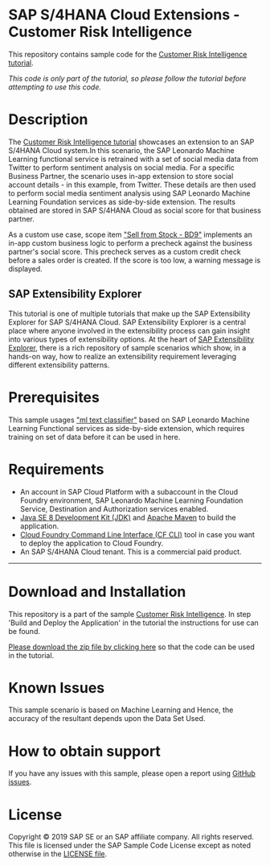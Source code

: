 # SAP S/4HANA Cloud Extensions - Customer Risk Intelligence
This repository contains sample code for the [Customer Risk Intelligence tutorial](http://tiny.cc/s4-cust-risk-intelligence).

_This code is only part of the tutorial, so please follow the tutorial before attempting to use this code._

# Description
The [Customer Risk Intelligence tutorial](http://tiny.cc/s4-cust-risk-intelligence) showcases an extension to an SAP S/4HANA Cloud system.In this scenario, the SAP Leonardo Machine Learning functional service is retrained with a set of social media data from Twitter to perform sentiment analysis on social media. For a specific Business Partner, the scenario uses in-app extension to store social account details - in this example, from Twitter. These details are then used to perform social media sentiment analysis using SAP Leonardo Machine Learning Foundation services as side-by-side extension. The results obtained are stored in SAP S/4HANA Cloud as social score for that business partner.

As a custom use case, scope item ["Sell from Stock - BD9"](https://rapid.sap.com/bp/#/browse/scopeitems/BD9) implements an in-app custom business logic to perform a precheck against the business partner's social score. This precheck serves as a custom credit check before a sales order is created. If the score is too low, a warning message is displayed.

## SAP Extensibility Explorer
This tutorial is one of multiple tutorials that make up the SAP Extensibility Explorer for SAP S/4HANA Cloud. SAP Extensibility Explorer is a central place where anyone involved in the extensibility process can gain insight into various types of extensibility options. At the heart of [SAP Extensibility Explorer](https://sap.com/extends4), there is a rich repository of sample scenarios which show, in a hands-on way, how to realize an extensibility requirement leveraging different extensibility patterns.

# Prerequisites
This sample usages ["ml text classifier"](https://github.com/SAP/leonardo-ml-training) based on
SAP Leonardo Machine Learning Functional services as side-by-side extension, which requires training on set of data before it can be used in here.

# Requirements
- An account in SAP Cloud Platform with a subaccount in the Cloud Foundry environment, SAP Leonardo Machine Learning Foundation Service,
Destination and Authorization services enabled.
- [Java SE 8 Development Kit (JDK)](https://www.oracle.com/technetwork/java/javase/downloads/index.html) and [Apache Maven](http://maven.apache.org/download.cgi) to build the application.
- [Cloud Foundry Command Line Interface (CF CLI)](https://docs.cloudfoundry.org/cf-cli/install-go-cli.html) tool in case you want to deploy the application to Cloud Foundry.
- An SAP S/4HANA Cloud tenant. This is a commercial paid product.

---------------------
# Download and Installation
This repository is a part of the sample [Customer Risk Intelligence](). In step 'Build and Deploy the Application' in the tutorial the instructions for use can be found.

[Please download the zip file by clicking here](https://github.com/SAP/s4hana-ext-customer-risk-intelligence/archive/master.zip) so that the code can be used in the tutorial.
# Known Issues
This sample scenario is based on Machine Learning and Hence, the accuracy of the resultant depends upon the Data Set Used. 

# How to obtain support
If you have any issues with this sample, please open a report using [GitHub issues](https://github.com/SAP/s4hana-ext-customer-risk-intelligence/issues).

# License
Copyright © 2019 SAP SE or an SAP affiliate company. All rights reserved. This file is licensed under the SAP Sample Code License except as noted otherwise in the [LICENSE file](LICENSE).
